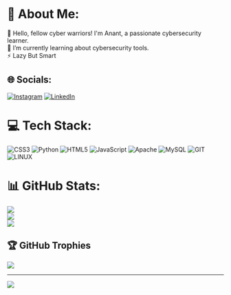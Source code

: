 # 💫 About Me:
🔭 Hello, fellow cyber warriors! I'm Anant, a passionate cybersecurity learner.<br>🌱 I’m currently learning about cybersecurity tools.<br>⚡ Lazy But Smart


## 🌐 Socials:
[![Instagram](https://img.shields.io/badge/Instagram-%23E4405F.svg?logo=Instagram&logoColor=white)](https://instagram.com/anant_singh_rathore) [![LinkedIn](https://img.shields.io/badge/LinkedIn-%230077B5.svg?logo=linkedin&logoColor=white)](https://linkedin.com/in/anant-s-rathore) 

# 💻 Tech Stack:
![CSS3](https://img.shields.io/badge/css3-%231572B6.svg?style=flat&logo=css3&logoColor=white) ![Python](https://img.shields.io/badge/python-3670A0?style=flat&logo=python&logoColor=ffdd54) ![HTML5](https://img.shields.io/badge/html5-%23E34F26.svg?style=flat&logo=html5&logoColor=white) ![JavaScript](https://img.shields.io/badge/javascript-%23323330.svg?style=flat&logo=javascript&logoColor=%23F7DF1E) ![Apache](https://img.shields.io/badge/apache-%23D42029.svg?style=flat&logo=apache&logoColor=white) ![MySQL](https://img.shields.io/badge/mysql-%2300f.svg?style=flat&logo=mysql&logoColor=white) ![GIT](https://img.shields.io/badge/Git-fc6d26?style=flat&logo=git&logoColor=white) ![LINUX](https://img.shields.io/badge/Linux-FCC624?style=flat&logo=linux&logoColor=black)
# 📊 GitHub Stats:
![](https://github-readme-stats.vercel.app/api?username=ANANT555&theme=dark&hide_border=true&include_all_commits=true&count_private=true)<br/>
![](https://github-readme-streak-stats.herokuapp.com/?user=ANANT555&theme=dark&hide_border=true)<br/>
![](https://github-readme-stats.vercel.app/api/top-langs/?username=ANANT555&theme=dark&hide_border=true&include_all_commits=true&count_private=true&layout=compact)

## 🏆 GitHub Trophies
![](https://github-profile-trophy.vercel.app/?username=ANANT555&theme=radical&no-frame=true&no-bg=false&margin-w=4)

---
[![](https://visitcount.itsvg.in/api?id=ANANT555&icon=5&color=12)](https://visitcount.itsvg.in)

<!-- Proudly created with GPRM ( https://gprm.itsvg.in ) -->
